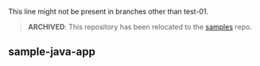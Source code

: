 This line might not be present in branches other than test-01.

> **ARCHIVED**: This repository has been relocated to the [samples](https://github.com/buildpack/samples/) repo.

## sample-java-app
